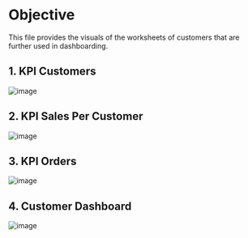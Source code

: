 # Objective
This file provides the visuals of the worksheets of customers that are further used in dashboarding.

## 1. KPI Customers
![image](https://github.com/user-attachments/assets/4652d703-7606-471e-a665-3789daffc31f)


## 2. KPI Sales Per Customer
![image](https://github.com/user-attachments/assets/6f511758-5ce6-48a7-bbc5-019a08fcd5a6)


## 3. KPI Orders
![image](https://github.com/user-attachments/assets/bbddb59e-06b0-425e-93e5-624a5f57eb31)


## 4. Customer Dashboard
![image](https://github.com/user-attachments/assets/19230f78-e53c-4b59-ad8f-277749476399)
